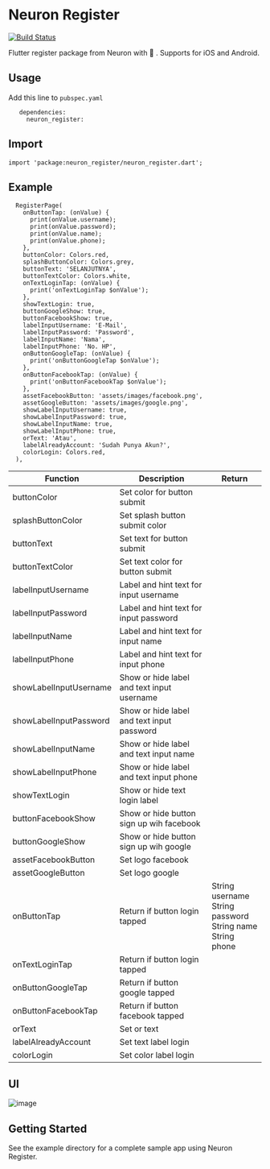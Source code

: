 # Neuron Register

[![Build Status](https://api.cirrus-ci.com/github/flutter/plugins.svg)](https://cirrus-ci.com/github/flutter/plugins/master)

Flutter register package from Neuron with 🥰 . Supports for iOS and Android.

## Usage

Add this line to `pubspec.yaml`


```
   dependencies:
     neuron_register:

```

## Import

```
import 'package:neuron_register/neuron_register.dart';

```

## Example

```
  RegisterPage(
    onButtonTap: (onValue) {
      print(onValue.username);
      print(onValue.password);
      print(onValue.name);
      print(onValue.phone);
    },
    buttonColor: Colors.red,
    splashButtonColor: Colors.grey,
    buttonText: 'SELANJUTNYA',
    buttonTextColor: Colors.white,
    onTextLoginTap: (onValue) {
      print('onTextLoginTap $onValue');
    },
    showTextLogin: true,
    buttonGoogleShow: true,
    buttonFacebookShow: true,
    labelInputUsername: 'E-Mail',
    labelInputPassword: 'Password',
    labelInputName: 'Nama',
    labelInputPhone: 'No. HP',
    onButtonGoogleTap: (onValue) {
      print('onButtonGoogleTap $onValue');
    },
    onButtonFacebookTap: (onValue) {
      print('onButtonFacebookTap $onValue');
    },
    assetFacebookButton: 'assets/images/facebook.png',
    assetGoogleButton: 'assets/images/google.png',
    showLabelInputUsername: true,
    showLabelInputPassword: true,
    showLabelInputName: true,
    showLabelInputPhone: true,
    orText: 'Atau',
    labelAlreadyAccount: 'Sudah Punya Akun?',
    colorLogin: Colors.red,
  ),
```

| Function | Description | Return |
| ------ | ------ | ------ |
| buttonColor | Set color for button submit |
| splashButtonColor | Set splash button submit color |
| buttonText | Set text for button submit |
| buttonTextColor | Set text color for button submit |
| labelInputUsername | Label and hint text for input username |
| labelInputPassword | Label and hint text for input password |
| labelInputName | Label and hint text for input name |
| labelInputPhone | Label and hint text for input phone |
| showLabelInputUsername | Show or hide label and text input username |
| showLabelInputPassword | Show or hide label and text input password |
| showLabelInputName | Show or hide label and text input name |
| showLabelInputPhone | Show or hide label and text input phone |
| showTextLogin | Show or hide text login label |
| buttonFacebookShow | Show or hide button sign up wih facebook |
| buttonGoogleShow | Show or hide button sign up wih google |
| assetFacebookButton | Set logo facebook |
| assetGoogleButton | Set logo google |
| onButtonTap | Return if button login tapped | String username<br>String password<br>String name<br>String phone |
| onTextLoginTap | Return if button login tapped |
| onButtonGoogleTap | Return if button google tapped |
| onButtonFacebookTap | Return if button facebook tapped |
| orText | Set or text |
| labelAlreadyAccount | Set text label login |
| colorLogin | Set color label login |


## UI

![image](/uploads/aa918dd8560c9359043c16a098dfe1fd/image.png)

## Getting Started

See the example directory for a complete sample app using Neuron Register.

